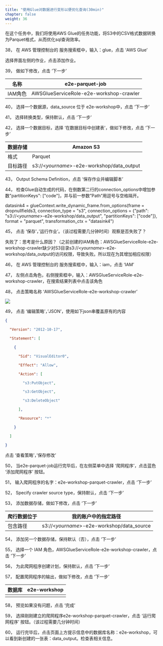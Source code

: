 ```yaml
---
title: "使用Glue对数据进行变形以便优化查询(30min)"
chapter: false
weight: 36
---
```


在这个任务中，我们将使用AWS Glue的任务功能，将S3中的CSV格式数据转换为Parquet格式，从而优化sql查询效率。

38， 在 AWS 管理控制台的 服务搜索框中，输入：glue，点击 ‘AWS Glue’

选择界面左侧的作业，点击添加作业。

39， 做如下修改，点击 ‘下一步’

| 名称    | e2e-parquet-job                         |
| ------- | --------------------------------------- |
| IAM角色 | AWSGlueServiceRole-e2e-workshop-crawler |

40， 选择一个数据源，data_source 位于 e2e-workshop中，点击 ‘下一步’

41， 选择转换类型，保持默认，点击 ‘下一步’

42， 选择一个数据目标，选择 ‘在数据目标中创建表’，做如下修改，点击 ‘下一步’

| 数据存储 | Amazon S3                                  |
| -------- | ------------------------------------------ |
| 格式     | Parquet                                    |
| 目标路径 | s3://<*yourname*>-e2e-workshop/data_output |

43， Output Schema Definition，点击 ‘保存作业并编辑脚本’

44， 检查Glue自动生成的代码，在倒数第二行的connection_options中增加参数"partitionKeys": ["code"]，并与前一参数”Path”用逗号与空格隔开。

datasink4 = glueContext.write_dynamic_frame.from_options(frame = dropnullfields3, connection_type = "s3", connection_options = {"path": "s3://<*yourname*>-e2e-workshop/data_output", "partitionKeys": ["code"]}, format = "parquet", transformation_ctx = "datasink4")

45， 点击 ‘保存’，’运行作业’。（该过程需要几分钟时间）观察是否失败了？

失败了：思考是什么原因？（之前创建的IAM角色：AWSGlueServiceRole-e2e-workshop-crawler缺少对S3目录s3://<*yourname*>-e2e-workshop/data_output的访问权限，导致失败。所以现在为其增加相应权限）

46， 在 AWS 管理控制台的 服务搜索框中，输入：iam，点击 ‘IAM’

47，    左侧点击角色，右侧搜索框中，输入：AWSGlueServiceRole-e2e-workshop-crawler，在搜索结果列表中点击该角色

48，    点击策略名称 ‘AWSGlueServiceRole-e2e-workshop-crawler’

![](/images/LakeHouse/3_6_0_glue_etl_iam.png)

49，    点击 ‘编辑策略’，’JSON’，使用如下json串覆盖原有的内容

```json
{

  "Version": "2012-10-17",

  "Statement": [

​    {

​      "Sid": "VisualEditor0",

​      "Effect": "Allow",

​      "Action": [

​        "s3:PutObject",

​        "s3:GetObject",

​        "s3:DeleteObject"

​      ],

​      "Resource": "*"

​    }

  ]

}
```

点击 ‘查看策略’，’保存修改’

50，    当e2e-parquet-job运行完毕后，在左侧菜单中选择 ‘爬网程序’，点击蓝色 ‘添加爬网程序’ 按钮。

51，    输入爬网程序的名字：e2e-workshop-parquet-crawler，点击 ‘下一步’

52，    Specify crawler source type，保持默认，点击 ‘下一步’

53，    添加数据存储，做如下修改，点击 ‘下一步’

| 爬行数据位于 | 我的账户中的指定路径                       |
| ------------ | ------------------------------------------ |
| 包含路径     | s3://<*yourname*>-e2e-workshop/data_source |

54，    添加另一个数据存储，保持默认（否），点击 ‘下一步’

55，    选择一个 IAM 角色，AWSGlueServiceRole-e2e-workshop-crawler，点击 ‘下一步’

56，    为此爬网程序创建计划，保持默认，点击 ‘下一步’

57，    配置爬网程序的输出，做如下修改，点击 ‘下一步’

| 数据库 | e2e-workshop |
| ------ | ------------ |
|        |              |

58，    预览如果没有问题，点击 ‘完成’

59，    选择刚刚建立的爬网程序e2e-workshop-parquet-crawler，点击 ‘运行爬网程序’ 按钮。（该过程需要几分钟时间）

60，    运行完毕后，点击页面上方提示信息中的数据库名称：e2e-workshop，可以看到新创建的一张表：data_output。检查表相关信息。
